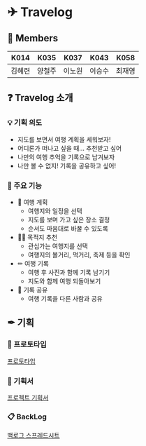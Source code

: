 # ✈ Travelog
## 🎉 Members
| K014 | K035 | K037 | K043 | K058 |
|:----:|:----:|:----:|:----:|:----:| 
| 김혜련 | 양철주 | 이노원 | 이승수 | 최재영 |

## ❓ Travelog 소개
### 💡 기획 의도
- 지도를 보면서 여행 계획을 세워보자!
- 어디론가 떠나고 싶을 때... 추천받고 싶어
- 나만의 여행 추억을 기록으로 남겨보자
- 나만 볼 수 없지! 기록을 공유하고 싶어!

### 📸 주요 기능
- 🔎 여행 계획
    - 여행지와 일정을 선택
    - 지도를 보며 가고 싶은 장소 결정
    - 순서도 마음대로 바꿀 수 있도록
- 🍔🍖 목적지 추천
    - 관심가는 여행지를 선택
    - 여행지의 볼거리, 먹거리, 축제 등을 확인
- ✏ 여행 기록
    - 여행 후 사진과 함께 기록 남기기
    - 지도와 함께 여행 되돌아보기
- 🤝 기록 공유
    - 여행 기록을 다른 사람과 공유

## ✒ 기획
### 🔨 프로토타입
[프로토타입](https://www.figma.com/file/CTdl5gMrRULedXTQDf9qFN/Travelog?node-id=2%3A1)
### 📝 기획서
[프로젝트 기획서](https://www.figma.com/file/CTdl5gMrRULedXTQDf9qFN/Travelog?node-id=2%3A2)
### 📋 BackLog
[백로그 스프레드시트](https://docs.google.com/spreadsheets/d/1UiRq6OGraDb5Sh_aJBq2KBqGeNkcAnVD2nxQRc9Y9ek/edit?usp=sharing)
